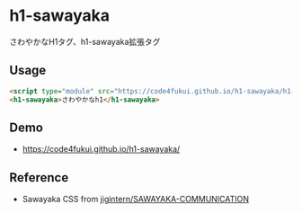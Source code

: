 # h1-sawayaka
 
さわやかなH1タグ、h1-sawayaka拡張タグ

## Usage

```html
<script type="module" src="https://code4fukui.github.io/h1-sawayaka/h1-sawayaka.js"></script>
<h1-sawayaka>さわやかなh1</h1-sawayaka>
```

## Demo

- https://code4fukui.github.io/h1-sawayaka/

## Reference

- Sawayaka CSS from [jigintern/SAWAYAKA-COMMUNICATION](https://github.com/jigintern/SAWAYAKA-COMMUNICATION)
